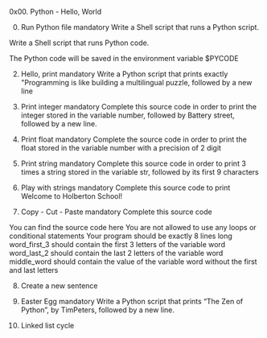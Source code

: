 0x00. Python - Hello, World

0. Run Python file
mandatory
Write a Shell script that runs a Python script.

Write a Shell script that runs Python code.

The Python code will be saved in the environment variable $PYCODE

2. Hello, print
mandatory
Write a Python script that prints exactly "Programming is like building a multilingual puzzle, followed by a new line

3. Print integer
mandatory
Complete this source code in order to print the integer stored in the variable number, followed by Battery street, followed by a new line.

4. Print float
mandatory
Complete the source code in order to print the float stored in the variable number with a precision of 2 digit

5. Print string
mandatory
Complete this source code in order to print 3 times a string stored in the variable str, followed by its first 9 characters

6. Play with strings
mandatory
Complete this source code to print Welcome to Holberton School!

7. Copy - Cut - Paste
mandatory
Complete this source code

You can find the source code here
You are not allowed to use any loops or conditional statements
Your program should be exactly 8 lines long
word_first_3 should contain the first 3 letters of the variable word
word_last_2 should contain the last 2 letters of the variable word
middle_word should contain the value of the variable word without the first and last letters

8. Create a new sentence

9. Easter Egg
mandatory
Write a Python script that prints “The Zen of Python”, by TimPeters, followed by a new line.

10. Linked list cycle

